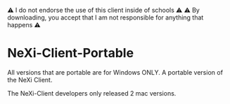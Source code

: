 :warning: I do not endorse the use of this client inside of schools :warning:
:warning: By downloading, you accept that I am not responsible for anything that happens :warning:

# NeXi-Client-Portable
All versions that are portable are for Windows ONLY.
A portable version of the NeXi Client.

The NeXi-Client developers only released 2 mac versions.
